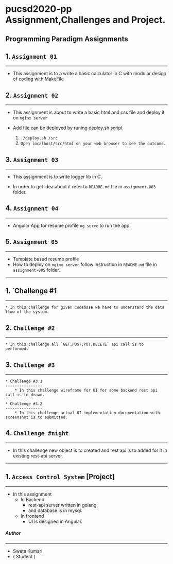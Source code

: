 # pucsd2020-pp Assignment,Challenges and Project.

Programming Paradigm Assignments
-------


## 1. `Assignment 01` 
------
* This assignment is to a write a basic calculator in C with modular design of coding with MakeFile

## 2. `Assignment 02`
------

* This assignment is about to write a basic html and css file and deploy it on `nginx server`

* Add file can be deployed by runing deploy.sh script
	1. `./deploy.sh /src`
	2. `Open localhost/src/html on your web browser to see the outcome.`


## 3. `Assignment 03`
-----

* This assignment is to write logger lib in C.

* In order to get idea about it refer to `README.md` file in `assignment-003` folder.

## 4. `Assignment 04`
-----
* Angular App for resume profile
	`ng serve` to run the app

## 5. `Assignment 05`
-----
* Template based resume profile
* How to deploy on 	`nginx server` follow instruction in `README.md` file in `assignment-005` folder.

---------------------------------------------------------------

## 1. `Challenge #1
---
	* In this challenge for given codebase we have to understand the data flow of the system.

## 2. `Challenge #2`
---
	* In this challenge all `GET,POST,PUT,DELETE` api call is to performed.

## 3. `Challenge #3`
---
	* Challenge #3.1
	----------------
		* In this challenge wireframe for UI for some backend rest api call is to drawn.

	* Challenge #3.2
	----------------
		* In this challenge actual UI implementation documentation with screenshot is to submitted. 

## 4. `Challenge #night`
---
* In this challenge new object is to created and rest api is to added for it in existing rest-api server.

---------------------------------------------------------------

## 1. `Access Control System` [Project]
---
* In this assignment 
	* In Backend 
		* rest-api server written in golang.
		* and database is in mysql.
	* In frontend
	 	* UI is designed in Angular.

##### Author
---
* Sweta Kumari
* ( Student )
